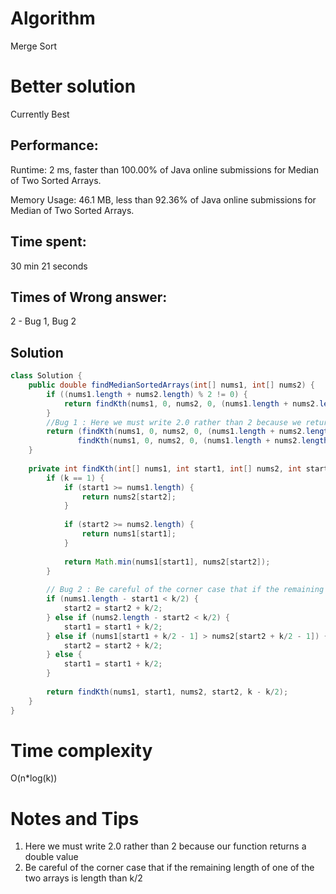 # Algorithm

Merge Sort

# Better solution

Currently Best

## Performance:

Runtime: 2 ms, faster than 100.00% of Java online submissions for Median of Two Sorted Arrays.

Memory Usage: 46.1 MB, less than 92.36% of Java online submissions for Median of Two Sorted Arrays.

## Time spent:

30 min 21 seconds 

## Times of Wrong answer:

2 - Bug 1, Bug 2

## Solution

```java
class Solution {
    public double findMedianSortedArrays(int[] nums1, int[] nums2) {
        if ((nums1.length + nums2.length) % 2 != 0) {
            return findKth(nums1, 0, nums2, 0, (nums1.length + nums2.length) / 2 + 1);
        }
        //Bug 1 : Here we must write 2.0 rather than 2 because we return a double value
        return (findKth(nums1, 0, nums2, 0, (nums1.length + nums2.length) / 2) + 
               findKth(nums1, 0, nums2, 0, (nums1.length + nums2.length) / 2 + 1)) / 2.0;
    }
    
    private int findKth(int[] nums1, int start1, int[] nums2, int start2, int k) {
        if (k == 1) {
            if (start1 >= nums1.length) {
                return nums2[start2];
            }
            
            if (start2 >= nums2.length) {
                return nums1[start1];
            }
            
            return Math.min(nums1[start1], nums2[start2]);
        }
        
        // Bug 2 : Be careful of the corner case that if the remaining length of one of the two arrays is length than k/2  
        if (nums1.length - start1 < k/2) {
            start2 = start2 + k/2;
        } else if (nums2.length - start2 < k/2) {
            start1 = start1 + k/2;
        } else if (nums1[start1 + k/2 - 1] > nums2[start2 + k/2 - 1]) {
            start2 = start2 + k/2;
        } else {
            start1 = start1 + k/2;
        }
        
        return findKth(nums1, start1, nums2, start2, k - k/2);
    }
}
```

# Time complexity

O(n*log(k))

# Notes and Tips

1. Here we must write 2.0 rather than 2 because our function returns a double value
2. Be careful of the corner case that if the remaining length of one of the two arrays is length than k/2